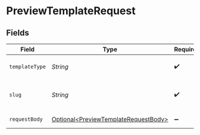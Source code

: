 # PreviewTemplateRequest


## Fields

| Field                                                                                          | Type                                                                                           | Required                                                                                       | Description                                                                                    |
| ---------------------------------------------------------------------------------------------- | ---------------------------------------------------------------------------------------------- | ---------------------------------------------------------------------------------------------- | ---------------------------------------------------------------------------------------------- |
| `templateType`                                                                                 | *String*                                                                                       | :heavy_check_mark:                                                                             | The type of template to preview                                                                |
| `slug`                                                                                         | *String*                                                                                       | :heavy_check_mark:                                                                             | The slug of the template to preview                                                            |
| `requestBody`                                                                                  | [Optional\<PreviewTemplateRequestBody>](../../models/operations/PreviewTemplateRequestBody.md) | :heavy_minus_sign:                                                                             | Required parameters                                                                            |